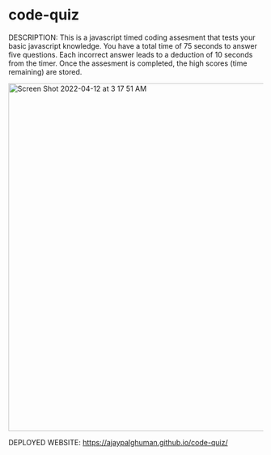 # code-quiz

DESCRIPTION:
This is a javascript timed coding assesment that tests your basic javascript knowledge. You have a total time of 75 seconds to answer five questions. Each incorrect answer leads to a deduction of 10 seconds from the timer. Once the assesment is completed, the high scores (time remaining) are stored.

<img width="686" alt="Screen Shot 2022-04-12 at 3 17 51 AM" src="https://user-images.githubusercontent.com/95589049/163701160-0b77473a-90ea-4c0f-98f1-a4497ed41700.png">


DEPLOYED WEBSITE:
https://ajaypalghuman.github.io/code-quiz/



